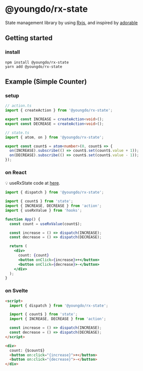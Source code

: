 # @youngdo/rx-state

State management library by using [Rxjs](https://github.com/ReactiveX/rxjs), and inspired by [adorable](https://github.com/developer-1px/adorable)

## Getting started

### install

```
npm install @youngdo/rx-state
yarn add @youngdo/rx-state
```

## Example (Simple Counter)

### setup

```ts
// action.ts
import { createAction } from '@youngdo/rx-state';

export const INCREASE = createAction<void>();
export const DECREASE = createAction<void>();

// state.ts
import { atom, on } from '@youngdo/rx-state';

export const count$ = atom<number>(0, count$ => {
  on(INCREASE).subscribe(() => count$.set(count$.value + 1));
  on(DECREASE).subscribe(() => count$.set(count$.value - 1));
});
```

### on React

💡 useRxState code at [here](./examples/todo-react/src/hooks/useRxState.ts).

```jsx
import { dispatch } from '@youngdo/rx-state';

import { count$ } from 'state';
import { INCREASE, DECREASE } from 'action';
import { useRxValue } from 'hooks';

function App() {
  const count = useRxValue(count$);

  const increase = () => dispatch(INCREASE);
  const decrease = () => dispatch(DECREASE);

  return (
    <div>
      count: {count}
      <button onClick={increase}>+</button>
      <button onClick={decrease}>-</button>
    </div>
  );
}
```

### on Svelte

```html
<script>
  import { dispatch } from '@youngdo/rx-state';

  import { count$ } from 'state';
  import { INCREASE, DECREASE } from 'action';

  const increase = () => dispatch(INCREASE);
  const decrease = () => dispatch(DECREASE);
</script>

<div>
  count: {$count$}
  <button on:click="{increase}">+</button>
  <button on:click="{decrease}">-</button>
</div>
```
